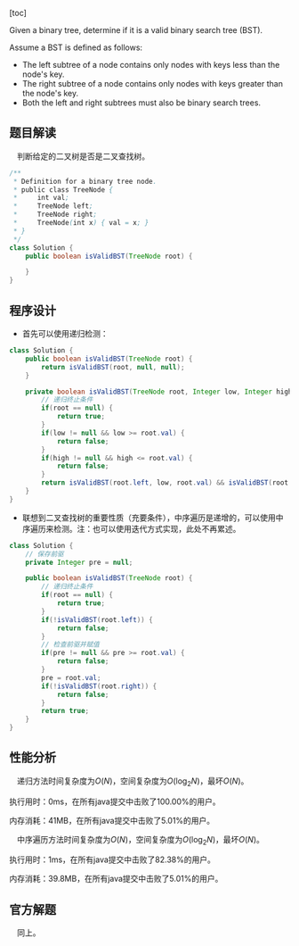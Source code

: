 [toc]

Given a binary tree, determine if it is a valid binary search tree (BST).

Assume a BST is defined as follows:

* The left subtree of a node contains only nodes with keys less than the node's key.
* The right subtree of a node contains only nodes with keys greater than the node's key.
* Both the left and right subtrees must also be binary search trees.



## 题目解读

&emsp;判断给定的二叉树是否是二叉查找树。

```java
/**
 * Definition for a binary tree node.
 * public class TreeNode {
 *     int val;
 *     TreeNode left;
 *     TreeNode right;
 *     TreeNode(int x) { val = x; }
 * }
 */
class Solution {
    public boolean isValidBST(TreeNode root) {

    }
}
```

## 程序设计

* 首先可以使用递归检测：

```java
class Solution {
    public boolean isValidBST(TreeNode root) {
        return isValidBST(root, null, null);
    }

    private boolean isValidBST(TreeNode root, Integer low, Integer high) {
        // 递归终止条件
        if(root == null) {
            return true;
        }
        if(low != null && low >= root.val) {
            return false;
        }
        if(high != null && high <= root.val) {
            return false;
        }
        return isValidBST(root.left, low, root.val) && isValidBST(root.right, root.val, high);
    }
}
```

* 联想到二叉查找树的重要性质（充要条件），中序遍历是递增的，可以使用中序遍历来检测。注：也可以使用迭代方式实现，此处不再累述。

```java
class Solution {
    // 保存前驱
    private Integer pre = null;

    public boolean isValidBST(TreeNode root) {
        // 递归终止条件
        if(root == null) {
            return true;
        }
        if(!isValidBST(root.left)) {
            return false;
        }
        // 检查前驱并赋值
        if(pre != null && pre >= root.val) {
            return false;
        }
        pre = root.val;
        if(!isValidBST(root.right)) {
            return false;
        }
        return true;
    }
}
```

## 性能分析

&emsp;递归方法时间复杂度为$O(N)$，空间复杂度为$O(\log_2N)$，最坏$O(N)$。

执行用时：0ms，在所有java提交中击败了100.00%的用户。

内存消耗：41MB，在所有java提交中击败了5.01%的用户。

&emsp;中序遍历方法时间复杂度为$O(N)$，空间复杂度为$O(\log_2N)$，最坏$O(N)$。

执行用时：1ms，在所有java提交中击败了82.38%的用户。

内存消耗：39.8MB，在所有java提交中击败了5.01%的用户。

## 官方解题

&emsp;同上。